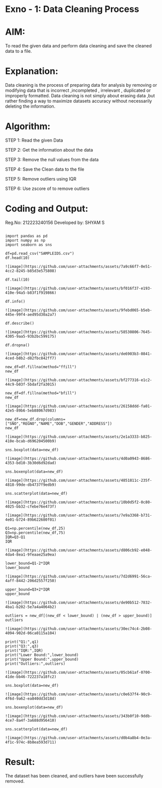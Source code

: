# Exno - 1: Data Cleaning Process

# AIM:

To read the given data and perform data cleaning and save the cleaned data to a file.

# Explanation:

Data cleaning is the process of preparing data for analysis by removing or modifying data that is incorrect ,incompleted , irrelevant , duplicated or improperly formatted. Data cleaning is not simply about erasing data ,but rather finding a way to maximize datasets accuracy without necessarily deleting the information.

# Algorithm:

STEP 1: Read the given Data

STEP 2: Get the information about the data

STEP 3: Remove the null values from the data

STEP 4: Save the Clean data to the file

STEP 5: Remove outliers using IQR

STEP 6: Use zscore of to remove outliers

# Coding and Output:
Reg.No: 212223240156
Developed by: SHYAM S

```

import pandas as pd
import numpy as np
import seaborn as sns

df=pd.read_csv("SAMPLEIDS.csv")
df.head(10)

![image](https://github.com/user-attachments/assets/7a9c66f7-0e51-4cc2-8245-b85d3e575808)

df.tail(10)

![image](https://github.com/user-attachments/assets/bf016f37-e193-410e-94a5-b83f1f919866)

df.info()

![image](https://github.com/user-attachments/assets/9febd065-b5eb-445e-99f4-aed95d30a2a7)

df.describe()

![image](https://github.com/user-attachments/assets/58530806-7645-4305-9aa5-93b2bc599175)

df.dropna()

![image](https://github.com/user-attachments/assets/de6903b3-0841-4ced-b8b2-d82fbc842ff7)

new_df=df.fillna(method="ffill")
new_df

![image](https://github.com/user-attachments/assets/bf277316-e1c2-44c9-b03f-5bdaf2fa3015)

new_df=df.fillna(method="bfill")
new_df

![image](https://github.com/user-attachments/assets/26158ddd-fa01-42e5-89b6-5eb88067d983)

new_df=new_df.drop(columns=["SNO","REGNO","NAME","DOB","GENDER","ADDRESS"])
new_df

![image](https://github.com/user-attachments/assets/2e1a3333-b825-410e-bcab-d696204500b9)

sns.boxplot(data=new_df)

![image](https://github.com/user-attachments/assets/4d0a0943-8686-4353-bd10-3b30d6d92dad)

sns.boxenplot(data=new_df)

![image](https://github.com/user-attachments/assets/4851811c-235f-4818-99de-db4737f9edb9)

sns.scatterplot(data=new_df)

![image](https://github.com/user-attachments/assets/10b0d5f2-0c80-4025-bb32-cfebe76e473f)

![image](https://github.com/user-attachments/assets/7e9a3368-b731-4e01-b724-89b622680f01)

Q1=np.percentile(new_df,25)
Q3=np.percentile(new_df,75)
IQR=Q3-Q1
IQR

![image](https://github.com/user-attachments/assets/d806cb92-e048-4da4-8ea1-9feaae25a9ea)

lower_bound=Q1-2*IQR
lower_bound

![image](https://github.com/user-attachments/assets/7d2d6991-56ca-4aff-8442-206d2557f250)

upper_bound=Q3+2*IQR
upper_bound

![image](https://github.com/user-attachments/assets/de90b512-7832-4ba1-b202-5e7a4a4064b2)

outliers = new_df[(new_df < lower_bound) | (new_df > upper_bound)]
outliers

![image](https://github.com/user-attachments/assets/30ec74c4-2b08-4094-902d-06ca0115a104)

print("Q1:",q1)
print("Q3:",q3)
print("IQR:",IQR)
print("Lower Bound:",lower_bound)
print("Upper Bound:",upper_bound)
print("Outliers:",outliers)

![image](https://github.com/user-attachments/assets/05cb61af-0700-41de-bb46-722237a18fc2)

sns.boxplot(data=new_df)

![image](https://github.com/user-attachments/assets/c0e637f4-90c9-4f6d-9a62-ea840dd3d18d)

sns.boxenplot(data=new_df)

![image](https://github.com/user-attachments/assets/343b0f10-9ddb-4ce7-8a4f-3a688d956410)

sns.scatterplot(data=new_df)

![image](https://github.com/user-attachments/assets/d0b4a8b4-0e3a-4f1c-974c-8b8ea593d711)

```

# Result:

The dataset has been cleaned, and outliers have been successfully removed.
